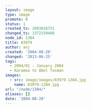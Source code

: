 ```yaml
---
layout: image
type: image
promote: 0
status: 1
created_ts: 1093016751
changed_ts: 1372159468
node_id: 1384
title: 03979
author: anj
created: '2004-08-20'
changed: '2013-06-25'
tags:
  - 2004/01 - January 2004
  - Karamea to Abel Tasman
images:
  - src: image/images/03979-1384.jpg
    name: 03979-1384.jpg
url: "/node/1384/"
aliases: []
date: '2004-08-20'
---
```


